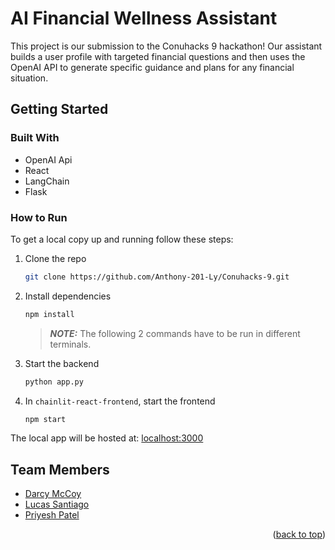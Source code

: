 <a id="readme-top"></a>

# AI Financial Wellness Assistant

This project is our submission to the Conuhacks 9 hackathon! Our assistant builds a user profile with targeted financial questions and then uses the OpenAI API to generate specific guidance and plans for any financial situation.

## Getting Started

### Built With

- OpenAI Api
- React
- LangChain
- Flask

### How to Run

To get a local copy up and running follow these steps:
1. Clone the repo
   ```bash
   git clone https://github.com/Anthony-201-Ly/Conuhacks-9.git
   ```

2. Install dependencies
   ```bash
   npm install
   ```

    > **_NOTE:_**  The following 2 commands have to be run in different terminals.
3. Start the backend
   ```bash
   python app.py
   ```

4. In `chainlit-react-frontend`, start the frontend
   ```bash
   npm start
   ```

The local app will be hosted at: [localhost:3000](http://localhost:3000/)

## Team Members

- [Darcy McCoy](https://github.com/darcymccoy)
- [Lucas Santiago](https://github.com/matthew-lucas-santiago)
- [Priyesh Patel](https://github.com/Priyesh1216)

<p align="right">(<a href="#readme-top">back to top</a>)</p>
